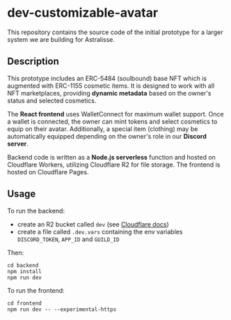 # dev-customizable-avatar

This repository contains the source code of the initial prototype for a larger system we are building for Astralisse.

## Description

This prototype includes an ERC-5484 (soulbound) base NFT which is augmented with ERC-1155 cosmetic items. It is designed to work with all NFT marketplaces, providing **dynamic metadata** based on the owner's status and selected cosmetics.

The **React frontend** uses WalletConnect for maximum wallet support. Once a wallet is connected, the owner can mint tokens and select cosmetics to equip on their avatar. Additionally, a special item (clothing) may be automatically equipped depending on the owner's role in our **Discord server**.

Backend code is written as a **Node.js serverless** function and hosted on Cloudflare Workers, utilizing Cloudflare R2 for file storage. The frontend is hosted on Cloudflare Pages.

## Usage

To run the backend:
- create an R2 bucket called `dev` (see [Cloudflare docs](https://developers.cloudflare.com/r2/))
- create a file called `.dev.vars` containing the env variables `DISCORD_TOKEN`, `APP_ID` and `GUILD_ID`

Then:
```shell
cd backend
npm install
npm run dev
```

To run the frontend:
```shell
cd frontend
npm run dev -- --experimental-https
```
